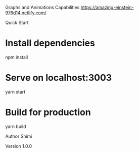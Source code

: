 Graphs and Animations Capabilities
https://amazing-einstein-976d14.netlify.com/

Quick Start

# Install dependencies

npm install

# Serve on localhost:3003

yarn start

# Build for production

yarn build


Author
Shimi

Version
1.0.0
